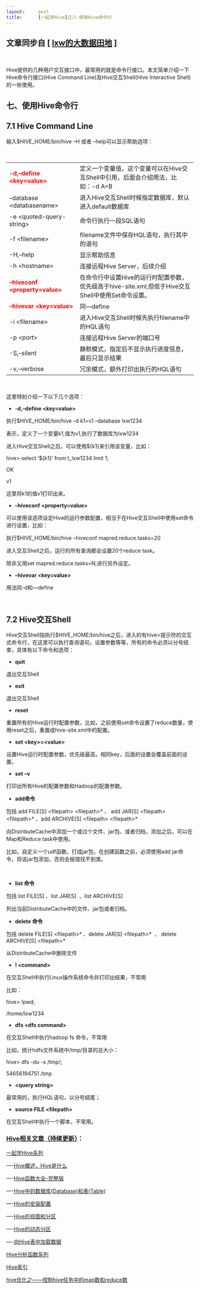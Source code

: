 ```yaml
---
layout:     post
title:      [一起学Hive]之八-使用Hive命令行
---
```

<div id="article_content" class="article_content clearfix csdn-tracking-statistics" data-pid="blog" data-mod="popu_307" data-dsm="post">
								            <link rel="stylesheet" href="https://csdnimg.cn/release/phoenix/template/css/ck_htmledit_views-f76675cdea.css">
						<div class="htmledit_views" id="content_views">
                
<h2>文章同步自 [ <a href="http://lxw1234.com" rel="nofollow">lxw的大数据田地</a> ]</h2>
<p><br></p>
<p></p>
<p>Hive提供的几种用户交互接口中，最常用的就是命令行接口。本文简单介绍一下Hive命令行接口(Hive Command Line)及Hive交互Shell(Hive Interactive Shell)的一些使用。</p>
<h2>七、使用Hive命令行</h2>
<h2>7.1 Hive Command Line</h2>
<p>输入$HIVE_HOME/bin/hive –H 或者 –help可以显示帮助选项：</p>
<p> </p>
<table><tbody><tr><td width="200"><span style="color:#ff0000;"><strong>-d,–define &lt;key=value&gt;</strong></span></td>
<td width="491">定义一个变量值，这个变量可以在Hive交互Shell中引用，后面会介绍用法，比如：-d A=B</td>
</tr><tr><td width="200">–database &lt;databasename&gt;</td>
<td width="491">进入Hive交互Shell时候指定数据库，默认进入default数据库</td>
</tr><tr><td width="200">-e &lt;quoted-query-string&gt;</td>
<td width="491">命令行执行一段SQL语句</td>
</tr><tr><td width="200">-f &lt;filename&gt;</td>
<td width="491">filename文件中保存HQL语句，执行其中的语句</td>
</tr><tr><td width="200">-H,–help</td>
<td width="491">显示帮助信息</td>
</tr><tr><td width="200">-h &lt;hostname&gt;</td>
<td width="491">连接远程Hive Server，后续介绍</td>
</tr><tr><td width="200"><span style="color:#ff0000;"><strong>–hiveconf &lt;property=value&gt;</strong></span></td>
<td width="491">在命令行中设置Hive的运行时配置参数，优先级高于hive-site.xml,但低于Hive交互Shell中使用Set命令设置。</td>
</tr><tr><td width="200"><span style="color:#ff0000;"><strong>–hivevar &lt;key=value&gt;</strong></span></td>
<td width="491">同—define</td>
</tr><tr><td width="200">-i &lt;filename&gt;</td>
<td width="491">进入Hive交互Shell时候先执行filename中的HQL语句</td>
</tr><tr><td width="200">-p &lt;port&gt;</td>
<td width="491">连接远程Hive Server的端口号</td>
</tr><tr><td width="200">-S,–silent</td>
<td width="491">静默模式，指定后不显示执行进度信息，最后只显示结果</td>
</tr><tr><td width="200">-v,–verbose</td>
<td width="491">冗余模式，额外打印出执行的HQL语句</td>
</tr></tbody></table><p> </p>
<p>这里特别介绍一下以下几个选项：</p>
<ul><li><strong>-d,–define &lt;key=value&gt;</strong></li></ul><p>执行$HIVE_HOME/bin/hive -d k1=v1 –database lxw1234</p>
<p>表示，定义了一个变量k1,值为v1,执行了数据库为lxw1234</p>
<p>进入Hive交互Shell之后，可以使用${k1}来引用该变量，比如：</p>
<p>hive&gt; select ‘${k1}’ from t_lxw1234 limit 1;</p>
<p>OK</p>
<p>v1</p>
<p>这里将k1的值v1打印出来。</p>
<ul><li><strong>–hiveconf &lt;property=value&gt;</strong></li></ul><p>可以使用该选项设定Hive的运行参数配置，相当于在Hive交互Shell中使用set命令进行设置，比如：</p>
<p>执行$HIVE_HOME/bin/hive –hiveconf mapred.reduce.tasks=20</p>
<p>进入交互Shell之后，运行的所有查询都会设置20个reduce task。</p>
<p>除非又用set mapred.reduce.tasks=N;进行另外设定。</p>
<ul><li><strong>–hivevar &lt;key=value&gt;</strong></li></ul><p>用法同-d和—define</p>
<p> </p>
<h2>7.2 Hive交互Shell</h2>
<p>Hive交互Shell指执行$HIVE_HOME/bin/hive之后，进入的有hive&gt;提示符的交互式命令行，在这里可以执行查询语句，设置参数等等，所有的命令必须以分号结束，具体有以下命令和选项：</p>
<ul><li><strong>quit</strong></li></ul><p>退出交互Shell</p>
<ul><li><strong>exit</strong></li></ul><p>退出交互Shell</p>
<ul><li><strong>reset</strong></li></ul><p>重置所有的Hive运行时配置参数，比如，之前使用set命令设置了reduce数量，使用reset之后，重置成hive-site.xml中的配置。</p>
<ul><li><strong>set &lt;key&gt;=&lt;value&gt;</strong></li></ul><p>设置Hive运行时配置参数，优先级最高，相同key，后面的设置会覆盖前面的设置。</p>
<ul><li><strong>set –v</strong></li></ul><p>打印出所有Hive的配置参数和Hadoop的配置参数。</p>
<ul><li><strong>add命令</strong></li></ul><p>包括 add FILE[S] &lt;filepath&gt; &lt;filepath&gt;* 、 add JAR[S] &lt;filepath&gt; &lt;filepath&gt;* 、add ARCHIVE[S] &lt;filepath&gt; &lt;filepath&gt;*</p>
<p>向DistributeCache中添加一个或过个文件、jar包、或者归档，添加之后，可以在Map和Reduce task中使用。</p>
<p>比如，自定义一个udf函数，打成jar包，在创建函数之前，必须使用add jar命令，将该jar包添加，否则会报错找不到类。</p>
<p> </p>
<ul><li><strong>list 命令</strong></li></ul><p>包括 list FILE[S] 、list JAR[S]  、list ARCHIVE[S]</p>
<p>列出当前DistributeCache中的文件、jar包或者归档。</p>
<ul><li><strong>delete 命令</strong></li></ul><p>包括 delete FILE[S] &lt;filepath&gt;* 、delete JAR[S] &lt;filepath&gt;*  、 delete ARCHIVE[S] &lt;filepath&gt;*</p>
<p>从DistributeCache中删除文件</p>
<ul><li><strong>! &lt;command&gt;</strong></li></ul><p>在交互Shell中执行Linux操作系统命令并打印出结果，不常用</p>
<p>比如：</p>
<p>hive&gt; !pwd;</p>
<p>/home/lxw1234</p>
<ul><li><strong>dfs &lt;dfs command&gt;</strong></li></ul><p>在交互Shell中执行hadoop fs 命令，不常用</p>
<p>比如，统计hdfs文件系统中/tmp/目录的总大小：</p>
<p>hive&gt; dfs -du -s /tmp/;</p>
<p>54656194751 /tmp</p>
<ul><li><strong>&lt;query string&gt;</strong></li></ul><p>最常用的，执行HQL语句，以分号结尾；</p>
<ul><li><strong>source FILE &lt;filepath&gt;</strong></li></ul><p>在交互Shell中执行一个脚本，不常用。</p>
<p></p>
<h3><a title="" href="http://lxw1234.com" rel="nofollow">Hive相关文章（持续更新）</a>：</h3>
<p><a title="" href="http://lxw1234.com/archives/tag/learn-hive" rel="nofollow">一起学Hive系列</a></p>
<p>—-<a title="" href="http://lxw1234.com/archives/2015/06/238.htm" rel="nofollow">Hive概述，Hive是什么</a></p>
<p>—-<a title="" href="http://lxw1234.com/archives/2015/06/251.htm" rel="nofollow">Hive函数大全-完整版</a></p>
<p>—-<a title="" href="http://lxw1234.com/archives/2015/06/265.htm" rel="nofollow">Hive中的数据库(Database)和表(Table)</a></p>
<p>—-<a title="" href="http://lxw1234.com/archives/2015/06/269.htm" rel="nofollow">Hive的安装配置</a></p>
<p>—-<a title="" href="http://lxw1234.com/archives/2015/06/284.htm" rel="nofollow">Hive的视图和分区</a></p>
<p>—-<a title="" href="http://lxw1234.com/archives/2015/06/286.htm" rel="nofollow">Hive的动态分区</a></p>
<p>—-<a title="" href="http://lxw1234.com/archives/2015/06/290.htm" rel="nofollow">向Hive表中加载数据</a></p>
<p><a title="" href="http://lxw1234.com/archives/tag/hive-window-functions" rel="nofollow">Hive分析函数系列</a></p>
<p><a title="" href="http://lxw1234.com/archives/2015/05/207.htm" rel="nofollow">Hive索引</a></p>
<p><a title="" href="http://lxw1234.com/archives/2015/04/15.htm" rel="nofollow">hive优化之——控制hive任务中的map数和reduce数</a></p>
<br>            </div>
                </div>